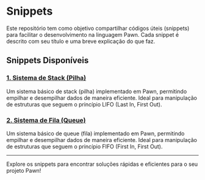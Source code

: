 # Snippets

Este repositório tem como objetivo compartilhar códigos úteis (snippets) para facilitar o desenvolvimento na linguagem Pawn. Cada snippet é descrito com seu título e uma breve explicação do que faz.

## Snippets Disponíveis

### [1. Sistema de Stack (Pilha)](snippets/stack.md)
Um sistema básico de stack (pilha) implementado em Pawn, permitindo empilhar e desempilhar dados de maneira eficiente. Ideal para manipulação de estruturas que seguem o princípio LIFO (Last In, First Out).

### [2. Sistema de Fila (Queue)](snippets/queue.md)
Um sistema básico de queue (fila) implementado em Pawn, permitindo empilhar e desempilhar dados de maneira eficiente. Ideal para manipulação de estruturas que seguem o princípio FIFO (First In, First Out).

---

Explore os snippets para encontrar soluções rápidas e eficientes para o seu projeto Pawn!
